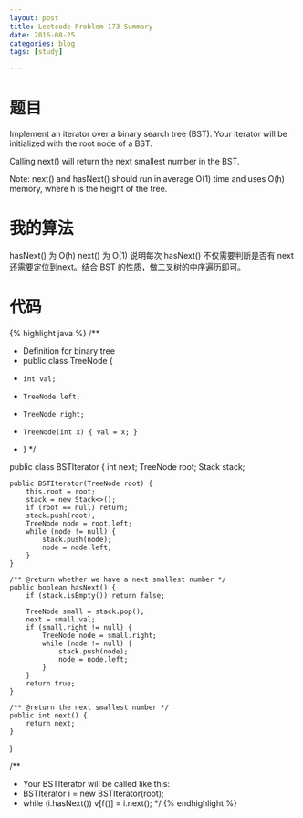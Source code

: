 ```yaml
---
layout: post
title: Leetcode Problem 173 Summary
date: 2016-08-25
categories: blog
tags: [study]

---
```


# 题目

Implement an iterator over a binary search tree (BST). Your iterator will be initialized with the root node of a BST.

Calling next() will return the next smallest number in the BST.

Note: next() and hasNext() should run in average O(1) time and uses O(h) memory, where h is the height of the tree.

# 我的算法

hasNext() 为 O(h) next() 为 O(1) 说明每次 hasNext() 不仅需要判断是否有 next 还需要定位到next。结合 BST 的性质，做二叉树的中序遍历即可。

# 代码

{% highlight java %}
/**
 * Definition for binary tree
 * public class TreeNode {
 *     int val;
 *     TreeNode left;
 *     TreeNode right;
 *     TreeNode(int x) { val = x; }
 * }
 */

public class BSTIterator {
    int next;
    TreeNode root;
    Stack<TreeNode> stack;

    public BSTIterator(TreeNode root) {
        this.root = root;
        stack = new Stack<>();
        if (root == null) return;
        stack.push(root);
        TreeNode node = root.left;
        while (node != null) {
            stack.push(node);
            node = node.left;
        }
    }

    /** @return whether we have a next smallest number */
    public boolean hasNext() {
        if (stack.isEmpty()) return false;
        
        TreeNode small = stack.pop();
        next = small.val;
        if (small.right != null) {
            TreeNode node = small.right;
            while (node != null) {
                stack.push(node);
                node = node.left;
            }
        }
        return true;
    }

    /** @return the next smallest number */
    public int next() {
        return next;
    }
}

/**
 * Your BSTIterator will be called like this:
 * BSTIterator i = new BSTIterator(root);
 * while (i.hasNext()) v[f()] = i.next();
 */
{% endhighlight %}